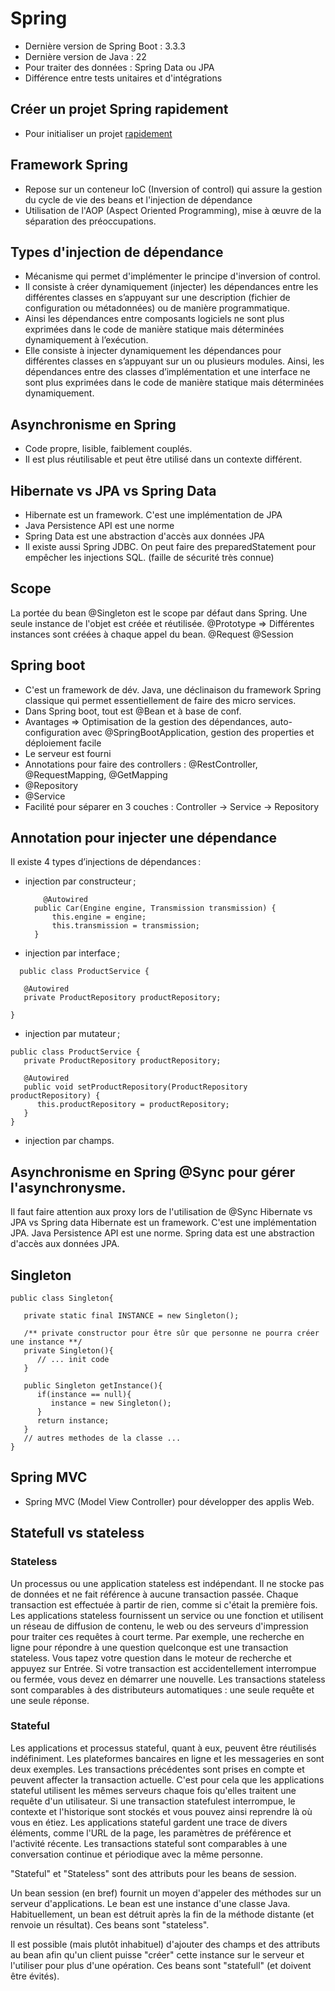 
# Spring

- Dernière version de Spring Boot : 3.3.3
- Dernière version de Java : 22
- Pour traiter des données : Spring Data ou JPA
- Différence entre tests unitaires et d'intégrations

## Créer un projet Spring rapidement

- Pour initialiser un projet [rapidement](https://start.spring.io/ )

## Framework Spring

- Repose sur un conteneur IoC (Inversion of control) qui assure la gestion du cycle de vie des beans et l'injection de dépendance
- Utilisation de l'AOP (Aspect Oriented Programming), mise à œuvre de la séparation des préoccupations.  

## Types d'injection de dépendance

- Mécanisme qui permet d'implémenter le principe d'inversion of control.
- Il consiste à créer dynamiquement (injecter) les dépendances entre les différentes classes en s’appuyant sur une description (fichier de configuration ou métadonnées) ou de manière programmatique.
- Ainsi les dépendances entre composants logiciels ne sont plus exprimées dans le code de manière statique mais déterminées dynamiquement à l’exécution.
- Elle consiste à injecter dynamiquement les dépendances pour différentes classes en s’appuyant sur un ou plusieurs modules. Ainsi, les dépendances entre des classes d’implémentation et une interface ne sont plus exprimées dans le code de manière statique mais déterminées dynamiquement.

## Asynchronisme en Spring

- Code propre, lisible, faiblement couplés.
- Il est plus réutilisable et peut être utilisé dans un contexte différent.

## Hibernate vs JPA vs Spring Data

- Hibernate est un framework. C'est une implémentation de JPA
- Java Persistence API est une norme
- Spring Data est une abstraction d'accès aux données JPA
- Il existe aussi Spring JDBC. On peut faire des preparedStatement pour empêcher les injections SQL. (faille de sécurité très connue)

## Scope

La portée du bean
@Singleton est le scope par défaut dans Spring. Une seule instance de l'objet est créée et réutilisée.
@Prototype => Différentes instances sont créées à chaque appel du bean.
@Request
@Session

## Spring boot

- C'est un framework de dév. Java, une déclinaison du framework Spring classique qui permet essentiellement de faire des micro services.
- Dans Spring boot, tout est @Bean et à base de conf.
- Avantages => Optimisation de la gestion des dépendances, auto-configuration avec @SpringBootApplication, gestion des properties et déploiement facile
- Le serveur est fourni
- Annotations pour faire des controllers : @RestController, @RequestMapping, @GetMapping
- @Repository
- @Service
- Facilité pour séparer en 3 couches : Controller -> Service -> Repository

## Annotation pour injecter une dépendance
Il existe 4 types d’injections de dépendances :
- injection par constructeur ;

  ```
      @Autowired
    public Car(Engine engine, Transmission transmission) {
        this.engine = engine;
        this.transmission = transmission;
    }
  ```
  
- injection par interface ;
```
  public class ProductService {

   @Autowired
   private ProductRepository productRepository;

}
```
- injection par mutateur ;
```
public class ProductService {
   private ProductRepository productRepository;
  
   @Autowired
   public void setProductRepository(ProductRepository productRepository) {
      this.productRepository = productRepository;
   }
}
```
- injection par champs.

## Asynchronisme en Spring @Sync pour gérer l'asynchronysme.

Il faut faire attention aux proxy lors de l'utilisation de @Sync
Hibernate vs JPA vs Spring data    Hibernate est un framework. C'est une implémentation JPA.
Java Persistence API est une norme.
Spring data est une abstraction d'accès aux données JPA.

## Singleton
```
public class Singleton{

   private static final INSTANCE = new Singleton();

   /** private constructor pour être sûr que personne ne pourra créer une instance **/
   private Singleton(){
      // ... init code
   }

   public Singleton getInstance(){
      if(instance == null){
         instance = new Singleton();
      }
      return instance;
   }
   // autres methodes de la classe ...
}
```
## Spring MVC

- Spring MVC (Model View Controller) pour développer des applis Web.

## Statefull vs stateless

###  Stateless
Un processus ou une application stateless est indépendant. Il ne stocke pas de données et ne fait référence à aucune transaction passée. Chaque transaction est effectuée à partir de rien, comme si c'était la première fois. Les applications stateless fournissent un service ou une fonction et utilisent un réseau de diffusion de contenu, le web ou des serveurs d'impression pour traiter ces requêtes à court terme.
Par exemple, une recherche en ligne pour répondre à une question quelconque est une transaction stateless. Vous tapez votre question dans le moteur de recherche et appuyez sur Entrée. Si votre transaction est accidentellement interrompue ou fermée, vous devez en démarrer une nouvelle. Les transactions stateless sont comparables à des distributeurs automatiques : une seule requête et une seule réponse.

### Stateful

Les applications et processus stateful, quant à eux, peuvent être réutilisés indéfiniment. Les plateformes bancaires en ligne et les messageries en sont deux exemples. Les transactions précédentes sont prises en compte et peuvent affecter la transaction actuelle. C'est pour cela que les applications stateful utilisent les mêmes serveurs chaque fois qu'elles traitent une requête d'un utilisateur.
Si une transaction statefulest interrompue, le contexte et l'historique sont stockés et vous pouvez ainsi reprendre là où vous en étiez. Les applications stateful gardent une trace de divers éléments, comme l'URL de la page, les paramètres de préférence et l'activité récente. Les transactions stateful sont comparables à une conversation continue et périodique avec la même personne.

"Stateful" et "Stateless" sont des attributs pour les beans de session.

Un bean session (en bref) fournit un moyen d'appeler des méthodes sur un serveur d'applications. Le bean est une instance d'une classe Java. Habituellement, un bean est détruit après la fin de la méthode distante (et renvoie un résultat). Ces beans sont "stateless".

Il est possible (mais plutôt inhabituel) d'ajouter des champs et des attributs au bean afin qu'un client puisse "créer" cette instance sur le serveur et l'utiliser pour plus d'une opération. Ces beans sont "statefull" (et doivent être évités).
